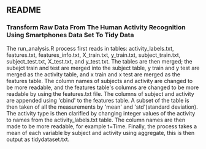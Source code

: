 ## README 

### Transform Raw Data From The Human Activity Recognition Using Smartphones Data Set To Tidy Data

The run_analysis.R process first reads in tables: activity_labels.txt, features.txt, features_info.txt, X_train.txt, y_train.txt, subject_train.txt, subject_test.txt, X_test.txt, and y_test.txt. The tables are then merged; the subejct train and test are merged into the subject table, y train and y test are merged as the activity table, and x train and x test are merged as the features table. The column names of subjects and activity are changed to be more readable, and the features table's columns are changed to be more readable by using the features.txt file. The columns of subject and activity are appended using 'cbind' to the features table. A subset of the table is then taken of all the measurements by 'mean' and 'std'(standard deviation). The activity type is then clarified by changing integer values of the activity to names from the activity_labels.txt table. The column names are then made to be more readable, for example t=Time. Finally, the process takes a mean of each variable by subject and activity using aggregate, this is then output as tidydataset.txt. 
